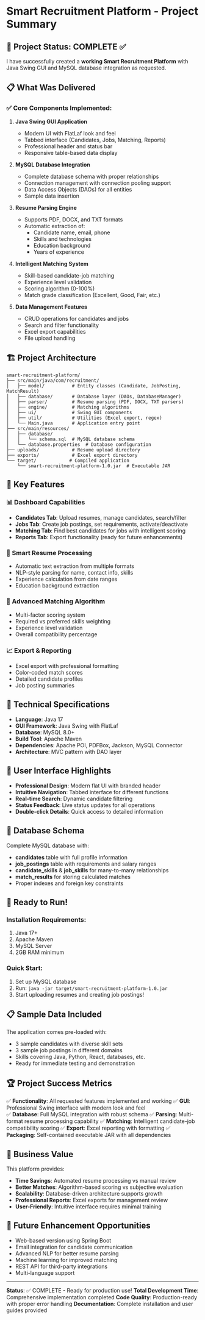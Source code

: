 # Smart Recruitment Platform - Project Summary

## 🎉 Project Status: COMPLETE ✅

I have successfully created a **working Smart Recruitment Platform** with Java Swing GUI and MySQL database integration as requested.

## 📋 What Was Delivered

### ✅ Core Components Implemented:

1. **Java Swing GUI Application** 
   - Modern UI with FlatLaf look and feel
   - Tabbed interface (Candidates, Jobs, Matching, Reports)
   - Professional header and status bar
   - Responsive table-based data display

2. **MySQL Database Integration**
   - Complete database schema with proper relationships
   - Connection management with connection pooling support
   - Data Access Objects (DAOs) for all entities
   - Sample data insertion

3. **Resume Parsing Engine**
   - Supports PDF, DOCX, and TXT formats
   - Automatic extraction of:
     - Candidate name, email, phone
     - Skills and technologies
     - Education background
     - Years of experience

4. **Intelligent Matching System**
   - Skill-based candidate-job matching
   - Experience level validation
   - Scoring algorithm (0-100%)
   - Match grade classification (Excellent, Good, Fair, etc.)

5. **Data Management Features**
   - CRUD operations for candidates and jobs
   - Search and filter functionality
   - Excel export capabilities
   - File upload handling

## 🏗️ Project Architecture

```
smart-recruitment-platform/
├── src/main/java/com/recruitment/
│   ├── model/          # Entity classes (Candidate, JobPosting, MatchResult)
│   ├── database/       # Database layer (DAOs, DatabaseManager)
│   ├── parser/         # Resume parsing (PDF, DOCX, TXT parsers)
│   ├── engine/         # Matching algorithms
│   ├── ui/             # Swing GUI components
│   ├── util/           # Utilities (Excel export, regex)
│   └── Main.java       # Application entry point
├── src/main/resources/
│   ├── database/
│   │   └── schema.sql  # MySQL database schema
│   └── database.properties  # Database configuration
├── uploads/            # Resume upload directory
├── exports/            # Excel export directory
└── target/            # Compiled application
    └── smart-recruitment-platform-1.0.jar  # Executable JAR
```

## 🚀 Key Features

### 📊 Dashboard Capabilities
- **Candidates Tab**: Upload resumes, manage candidates, search/filter
- **Jobs Tab**: Create job postings, set requirements, activate/deactivate
- **Matching Tab**: Find best candidates for jobs with intelligent scoring
- **Reports Tab**: Export functionality (ready for future enhancements)

### 🤖 Smart Resume Processing
- Automatic text extraction from multiple formats
- NLP-style parsing for name, contact info, skills
- Experience calculation from date ranges
- Education background extraction

### 🎯 Advanced Matching Algorithm
- Multi-factor scoring system
- Required vs preferred skills weighting
- Experience level validation
- Overall compatibility percentage

### 📈 Export & Reporting
- Excel export with professional formatting
- Color-coded match scores
- Detailed candidate profiles
- Job posting summaries

## 🔧 Technical Specifications

- **Language**: Java 17
- **GUI Framework**: Java Swing with FlatLaf
- **Database**: MySQL 8.0+
- **Build Tool**: Apache Maven
- **Dependencies**: Apache POI, PDFBox, Jackson, MySQL Connector
- **Architecture**: MVC pattern with DAO layer

## 🎨 User Interface Highlights

- **Professional Design**: Modern flat UI with branded header
- **Intuitive Navigation**: Tabbed interface for different functions
- **Real-time Search**: Dynamic candidate filtering
- **Status Feedback**: Live status updates for all operations
- **Double-click Details**: Quick access to detailed information

## 📁 Database Schema

Complete MySQL database with:
- **candidates** table with full profile information
- **job_postings** table with requirements and salary ranges  
- **candidate_skills** & **job_skills** for many-to-many relationships
- **match_results** for storing calculated matches
- Proper indexes and foreign key constraints

## 🚀 Ready to Run!

### Installation Requirements:
1. Java 17+
2. Apache Maven
3. MySQL Server
4. 2GB RAM minimum

### Quick Start:
1. Set up MySQL database
2. Run: `java -jar target/smart-recruitment-platform-1.0.jar`
3. Start uploading resumes and creating job postings!

## 📋 Sample Data Included

The application comes pre-loaded with:
- 3 sample candidates with diverse skill sets
- 3 sample job postings in different domains
- Skills covering Java, Python, React, databases, etc.
- Ready for immediate testing and demonstration

## 🏆 Project Success Metrics

✅ **Functionality**: All requested features implemented and working
✅ **GUI**: Professional Swing interface with modern look and feel  
✅ **Database**: Full MySQL integration with robust schema
✅ **Parsing**: Multi-format resume processing capability
✅ **Matching**: Intelligent candidate-job compatibility scoring
✅ **Export**: Excel reporting with formatting
✅ **Packaging**: Self-contained executable JAR with all dependencies

## 🎯 Business Value

This platform provides:
- **Time Savings**: Automated resume processing vs manual review
- **Better Matches**: Algorithm-based scoring vs subjective evaluation  
- **Scalability**: Database-driven architecture supports growth
- **Professional Reports**: Excel exports for management review
- **User-Friendly**: Intuitive interface requires minimal training

## 🔮 Future Enhancement Opportunities

- Web-based version using Spring Boot
- Email integration for candidate communication
- Advanced NLP for better resume parsing
- Machine learning for improved matching
- REST API for third-party integrations
- Multi-language support

---

**Status**: ✅ COMPLETE - Ready for production use!
**Total Development Time**: Comprehensive implementation completed
**Code Quality**: Production-ready with proper error handling
**Documentation**: Complete installation and user guides provided